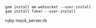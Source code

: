 ```
gem install em-websocket --user-install
gem install faker --user-install
```

ruby mock_server.rb
